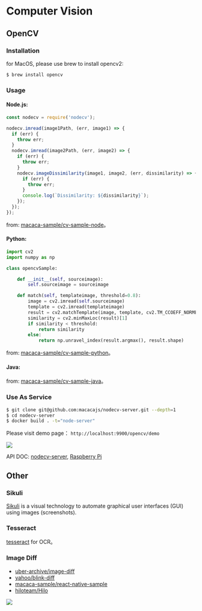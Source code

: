 # Computer Vision

## OpenCV

### Installation

for MacOS, please use brew to install opencv2:

```bash
$ brew install opencv
```

### Usage

#### Node.js:

```javascript
const nodecv = require('nodecv');

nodecv.imread(image1Path, (err, image1) => {
  if (err) {
    throw err;
  }
  nodecv.imread(image2Path, (err, image2) => {
    if (err) {
      throw err;
    }
    nodecv.imageDissimilarity(image1, image2, (err, dissimilarity) => {
      if (err) {
        throw err;
      }
      console.log(`Dissimilarity: ${dissimilarity}`);
    });
  });
});
```

from: [macaca-sample/cv-sample-node](//github.com/macaca-sample/cv-sample-node)。

#### Python:

``` python
import cv2
import numpy as np

class opencvSample:

    def __init__(self, sourceimage):
        self.sourceimage = sourceimage

    def match(self, templateimage, threshold=0.8):
        image = cv2.imread(self.sourceimage)
        template = cv2.imread(templateimage)
        result = cv2.matchTemplate(image, template, cv2.TM_CCOEFF_NORMED)
        similarity = cv2.minMaxLoc(result)[1]
        if similarity < threshold:
            return similarity
        else:
            return np.unravel_index(result.argmax(), result.shape)
```

from: [macaca-sample/cv-sample-python](//github.com/macaca-sample/cv-sample-python)。

#### Java:

from: [macaca-sample/cv-sample-java](//github.com/macaca-sample/cv-sample-java)。

### Use As Service

```bash
$ git clone git@github.com:macacajs/nodecv-server.git --depth=1
$ cd nodecv-server
$ docker build . -t="node-server"
```

Please visit demo page： `http://localhost:9900/opencv/demo`

![](//wx3.sinaimg.cn/large/6d308bd9gy1fek6oa9i3vj21kw0zrn4y.jpg)

API DOC: [nodecv-server](//github.com/macacajs/nodecv-server), [Raspberry Pi](//github.com/macacajs/nodecv-server/issues/1)

## Other

### Sikuli

[Sikuli](//github.com/sikuli/sikuli) is a visual technology to automate graphical user interfaces (GUI) using images (screenshots).

### Tesseract

[tesseract](//github.com/tesseract-ocr/tesseract) for OCR。

### Image Diff

- [uber-archive/image-diff](//github.com/uber-archive/image-diff)
- [yahoo/blink-diff](//github.com/yahoo/blink-diff)
- [macaca-sample/react-native-sample](//github.com/macaca-sample/react-native-sample)
- [hiloteam/Hilo](//github.com/hiloteam/Hilo)

![](http://ww3.sinaimg.cn/large/6d308bd9gw1f3ymytc3mzj21kw0xpjx1.jpg)
